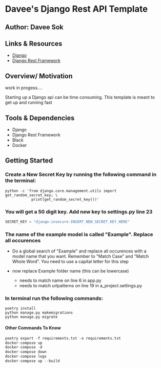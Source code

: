 # Davee's Django Rest API Template

## Author: Davee Sok

## Links & Resources

- [Django](https://docs.djangoproject.com/en/3.2/)
- [Django Rest Framework](https://www.django-rest-framework.org/)

## Overview/ Motivation

work in progess....

Starting up a Django api can be time consuming. This template is meant to get up and running fast

## Tools & Dependencies

- Django
- Django Rest Framework
- Black
- Docker

## Getting Started

### Create a New Secret Key by running the following command in the terminal:

```iterm
python -c 'from django.core.management.utils import get_random_secret_key; \
            print(get_random_secret_key())'
```

### You will get a 50 digit key. Add new key to settings.py line 23

```python
SECRET_KEY = "django-insecure-INSERT_NEW_SECRET_KEY_HERE"
```

### The name of the example model is called "Example". Replace all occurences

- Do a global search of "Example" and replace all occurences with a model name that you want. Remember to "Match Case" and "Match Whole Word". You need to use a capital letter for this step

- now replace Example folder name (this can be lowercase)

  - needs to match name on line 6 in app.py
  - needs to match urlpatterns on line 19 in a_project.settings.py

### In terminal run the following commands:

```iterm
poetry install
python manage.py makemigrations
python manage.py migrate
```

#### Other Commands To Know

```python
poetry export -f requirements.txt -o requirements.txt
docker-compose up
docker-compose -d
docker-compose down
docker-compose logs
docker-compose up --build
```
